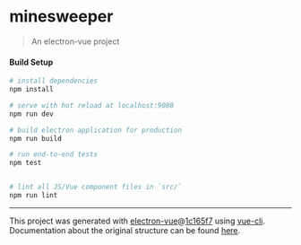 # minesweeper

> An electron-vue project

#### Build Setup

``` bash
# install dependencies
npm install

# serve with hot reload at localhost:9080
npm run dev

# build electron application for production
npm run build

# run end-to-end tests
npm test


# lint all JS/Vue component files in `src/`
npm run lint

```

---

This project was generated with [electron-vue](https://github.com/SimulatedGREG/electron-vue)@[1c165f7](https://github.com/SimulatedGREG/electron-vue/tree/1c165f7c5e56edaf48be0fbb70838a1af26bb015) using [vue-cli](https://github.com/vuejs/vue-cli). Documentation about the original structure can be found [here](https://simulatedgreg.gitbooks.io/electron-vue/content/index.html).
